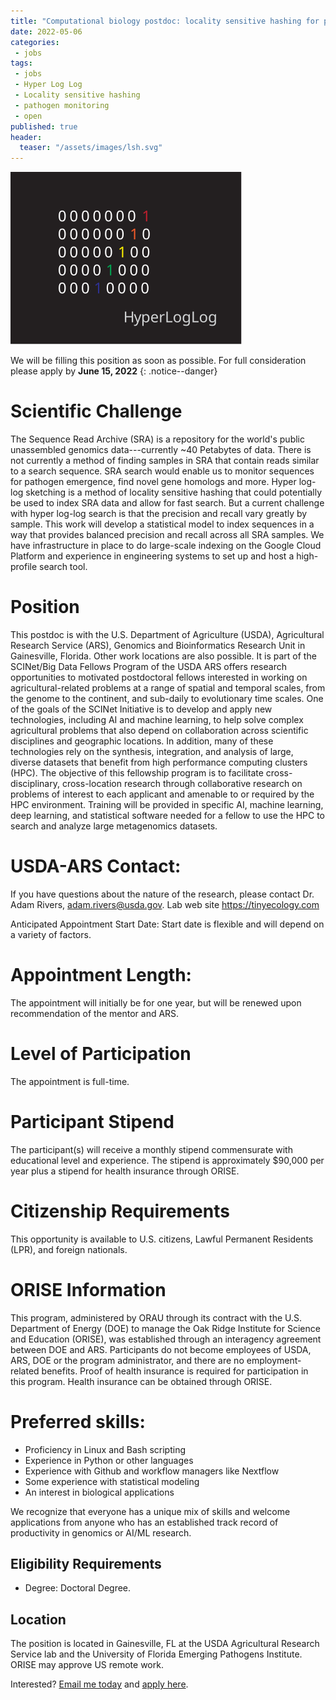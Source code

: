 ```yaml
---
title: "Computational biology postdoc: locality sensitive hashing for petabyte-scale metagenomic search"
date: 2022-05-06
categories:
 - jobs
tags:
 - jobs
 - Hyper Log Log
 - Locality sensitive hashing
 - pathogen monitoring
 - open
published: true
header:
  teaser: "/assets/images/lsh.svg"
---
```


<script type="application/ld+json">
{
  "@context" : "https://schema.org/",
  "@type" : "JobPosting",
  "title" : "Postdoctoral Fellow in locality sensitive hashing for petabyte-scale metagenomic search",
  "description" : "<h1 id="scientific-challenge">Scientific Challenge</h1>
<p>The Sequence Read Archive (SRA) is a repository for the world’s public unassembled
genomics data—currently ~40 Petabytes of data. There is not currently a method
of finding samples in SRA that contain reads similar to a search sequence. SRA
search would enable us to monitor sequences for pathogen emergence, find novel
gene homologs and more. Hyper log-log sketching is a method of locality
sensitive hashing that could potentially be used to index SRA data and allow
for fast search. But a current challenge with hyper log-log search is that the
precision and recall vary greatly by sample. This work will develop a statistical model to
index sequences in a way that provides balanced precision and recall across
all SRA samples. We have an infrastructure in place to to large scale indexing
on the Google Cloud Platform and experience in engineering systems to set up and host a high-profile search tool.</p>
<h1 id="position">Position</h1>
<p>This postdoc is with the U.S. Department of Agriculture (USDA), Agricultural Research Service (ARS), Genomics and Bioinformatics Research Unit in Gainesville, Florida. Other work locations are also possible. It is part of the SCINet/Big Data Fellows Program of the USDA ARS offers research opportunities to motivated postdoctoral fellows interested in working on agricultural-related problems at a range of spatial and temporal scales, from the genome to the continent, and sub-daily to evolutionary time scales. One of the goals of the SCINet Initiative is to develop and apply new technologies, including AI and machine learning, to help solve complex agricultural problems that also depend on collaboration across scientific disciplines and geographic locations. In addition, many of these technologies rely on the synthesis, integration, and analysis of large, diverse datasets that benefit from high performance computing clusters (HPC). The objective of this fellowship program is to facilitate cross-disciplinary, cross-location research through collaborative research on problems of interest to each applicant and amenable to or required by the HPC environment. Training will be provided in specific AI, machine learning, deep learning, and statistical software needed for a fellow to use the HPC to search and analyze large metagenomics datasets.</p>
<h1 id="usda-ars-contact">USDA-ARS Contact:</h1>
<p>If you have questions about the nature of the research, please contact Dr. Adam Rivers, adam.rivers@usda.gov. Lab web site https://tinyecology.com</p>
<p>Anticipated Appointment Start Date: Start date is flexible and will depend on a variety of factors.</p>
<h1 id="appointment-length">Appointment Length:</h1>
<p>The appointment will initially be for one year, but will be renewed upon recommendation of the mentor and ARS.</p>
<h1 id="level-of-participation">Level of Participation</h1>
<p>The appointment is full-time.</p>
<h1 id="participant-stipend">Participant Stipend</h1>
<p>The participant(s) will receive a monthly stipend commensurate with educational level and experience. The Stipend is approximately $90,000 per year plus a stipend for heath insurance through ORISE.</p>
<h1 id="citizenship-requirements">Citizenship Requirements</h1>
<p>This opportunity is currently available to U.S. citizens only.</p>
<h1 id="orise-information">ORISE Information</h1>
<p>This program, administered by ORAU through its contract with the U.S. Department of Energy (DOE) to manage the Oak Ridge Institute for Science and Education (ORISE), was established through an interagency agreement between DOE and ARS. Participants do not become employees of USDA, ARS, DOE or the program administrator, and there are no employment-related benefits. Proof of health insurance is required for participation in this program. Health insurance can be obtained through ORISE.</p>
<h1 id="preferred-skills">Preferred skills:</h1>
<ul>
  <li>Proficiency in Linux and Bash scripting</li>
  <li>Experience in Python or other languages</li>
  <li>Experience with Github and workflow managers like Nextflow</li>
  <li>Some experience with statistical modeling</li>
  <li>An interest in biological applications</li>
</ul>
<p>We recognize that everyone has a unique mix of skills and welcome applications from anyone who has an established track record of productivity in genomics or AI/ML research.</p>
<h2 id="eligibility-requirements">Eligibility Requirements</h2>
<ul>
  <li>Degree: Doctoral Degree.</li>
</ul>
<p>Interested? <a href="mailto:adam.rivers@usda.gov?Subject=lsh-postdoc-position">Email me today</a>  and <a href="https://www.zintellect.com/Opportunity/Details/USDA-ARS-2022-0131">apply here</a></p>

  ",
  "identifier": {
    "@type": "PropertyValue",
    "name": "USDA-ARS",
    "value": "000001"
  },
  "datePosted" : "2022-05-06",
  "validThrough" : "2022-06-15T00:00",
  "applicantLocationRequirements": {
    "@type": "Country",
    "name": "USA"
  },
  "eligibilityToWorkRequirement" : "U.S. citizens, Lawful Permanent Residents (LPR), and foreign nationals.",
  "jobLocation": {
  "@type": "Place",
  "address": {
    "@type": "PostalAddress",
    "streetAddress": "2055 Mowry Road",
    "addressLocality": "Gainesville",
    "addressRegion": "FL",
    "postalCode": "32610",
    "addressCountry": "US"
  }
 },
  "employmentType": "FULL_TIME",
  "hiringOrganization" : {
    "@type" : "Organization",
    "name" : "United States Department of Agriculture, Agricultural Research Service",
    "sameAs" : "https://www.ars.usda.gov/",
    "logo" : "https://tinyecology.com/assets/USDALOGO-RGB.png"
  },
  "url": "https://www.zintellect.com/Opportunity/Details/USDA-ARS-2022-0131",
 "baseSalary": {
    "@type": "MonetaryAmount",
    "currency": "USD",
    "value": {
      "@type": "QuantitativeValue",
      "value": 90000,
      "unitText": "Year"
    }
  }
}
</script>


![](/assets/images/lsh.svg)


We will be filling this position as soon as possible. For full consideration please apply by **June 15, 2022**
{: .notice--danger}

# Scientific Challenge

The Sequence Read Archive (SRA) is a repository for the world's public
unassembled genomics data---currently ~40 Petabytes of data. There is not
currently a method of finding samples in SRA that contain reads similar to a
search sequence. SRA search would enable us to monitor sequences for pathogen
emergence, find novel gene homologs and more. Hyper log-log sketching is a
method of locality sensitive hashing that could potentially be used to index SRA
data and allow for fast search. But a current challenge with hyper log-log
search is that the precision and recall vary greatly by sample. This work will
develop a statistical model to index sequences in a way that provides balanced
precision and recall across all SRA samples. We have infrastructure in place to
do large-scale indexing on the Google Cloud Platform and experience in
engineering systems to set up and host a high-profile search tool.

# Position

This postdoc is with the U.S. Department of Agriculture (USDA), Agricultural
Research Service (ARS), Genomics and Bioinformatics Research Unit in
Gainesville, Florida. Other work locations are also possible. It is part of the
SCINet/Big Data Fellows Program of the USDA ARS offers research opportunities to
motivated postdoctoral fellows interested in working on agricultural-related
problems at a range of spatial and temporal scales, from the genome to the
continent, and sub-daily to evolutionary time scales. One of the goals of the
SCINet Initiative is to develop and apply new technologies, including AI and
machine learning, to help solve complex agricultural problems that also depend
on collaboration across scientific disciplines and geographic locations. In
addition, many of these technologies rely on the synthesis, integration, and
analysis of large, diverse datasets that benefit from high performance computing
clusters (HPC). The objective of this fellowship program is to facilitate
cross-disciplinary, cross-location research through collaborative research on
problems of interest to each applicant and amenable to or required by the HPC
environment. Training will be provided in specific AI, machine learning, deep
learning, and statistical software needed for a fellow to use the HPC to search
and analyze large metagenomics datasets.



# USDA-ARS Contact:

If you have questions about the nature of the research, please contact Dr. Adam Rivers, adam.rivers@usda.gov. Lab web site https://tinyecology.com  

Anticipated Appointment Start Date: Start date is flexible and will depend on a variety of factors.

# Appointment Length:

The appointment will initially be for one year, but will be renewed upon recommendation of the mentor and ARS.

# Level of Participation

The appointment is full-time.

# Participant Stipend

The participant(s) will receive a monthly stipend commensurate with educational level and experience. The stipend is approximately $90,000 per year plus a stipend for health insurance through ORISE.

# Citizenship Requirements

This opportunity is available to U.S. citizens, Lawful Permanent Residents (LPR), and foreign nationals.

# ORISE Information

This program, administered by ORAU through its contract with the U.S. Department of Energy (DOE) to manage the Oak Ridge Institute for Science and Education (ORISE), was established through an interagency agreement between DOE and ARS. Participants do not become employees of USDA, ARS, DOE or the program administrator, and there are no employment-related benefits. Proof of health insurance is required for participation in this program. Health insurance can be obtained through ORISE.


# Preferred skills:

*	Proficiency in Linux and Bash scripting
*	Experience in Python or other languages
*	Experience with Github and workflow managers like Nextflow
*	Some experience with statistical modeling
*	An interest in biological applications

We recognize that everyone has a unique mix of skills and welcome applications from anyone who has an established track record of productivity in genomics or AI/ML research.

##  Eligibility Requirements


*	Degree: Doctoral Degree.


## Location

The position is located in Gainesville, FL at the USDA Agricultural Research Service lab and the
 University of Florida Emerging Pathogens Institute. ORISE may approve US remote work.


Interested? [Email me today](mailto:adam.rivers@usda.gov?Subject=lsh-postdoc-position)  and [apply here](https://www.zintellect.com/Opportunity/Details/USDA-ARS-2022-0131).
